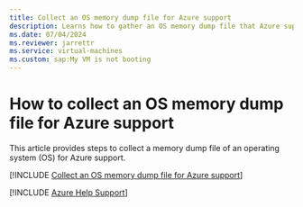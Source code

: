 ```yaml
---
title: Collect an OS memory dump file for Azure support
description: Learns how to gather an OS memory dump file that Azure support can use.
ms.date: 07/04/2024
ms.reviewer: jarrettr
ms.service: virtual-machines
ms.custom: sap:My VM is not booting
---
```

# How to collect an OS memory dump file for Azure support

This article provides steps to collect a memory dump file of an operating system (OS) for Azure support.

[!INCLUDE [Collect an OS memory dump file for Azure support](../../../includes/azure/collect-os-memory-dump-file.md)]

[!INCLUDE [Azure Help Support](../../../includes/azure-help-support.md)]